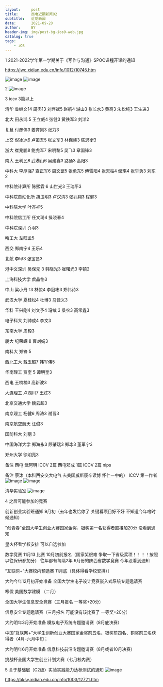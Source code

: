 ```yaml
---
layout:     post
title:      西电近期新闻02
subtitle:   近期新闻
date:       2021-09-20
author:     BY
header-img: img/post-bg-ios9-web.jpg
catalog: true
tags:
    - iOS
---
```


1  2021-2022学年第一学期关于《写作与沟通》SPOC课程开课的通知 

https://jwc.xidian.edu.cn/info/1012/10745.htm

![image](https://user-images.githubusercontent.com/24884878/133977121-c9d6cafd-5a17-4d9d-b964-8f68ce9bed9d.png)
![image](https://user-images.githubusercontent.com/24884878/133977140-dc510c0d-4bfa-4db9-a171-9001612ea20a.png)

2 ![image](https://user-images.githubusercontent.com/24884878/133977196-08ffa9eb-5310-495a-b3f1-3492debba7cd.png)

3 iccv 3篇以上 

 清华 鲁继文14 周杰13 刘烨斌5 赵航4 游山3 张长水3 黄高3 朱松纯3 王生进3 
 
 北大 田永鸿 5 王立威4 张健3  黄铁军3  刘洋2 
 
 复旦 付彦伟3 姜育刚3 张力3 
 
 上交 倪冰冰6 卢策吾5 张文军3 林巍峣3 陈思衡3
 
 浙大 崔兆鹏8 鲍虎军7 宋明黎5 吴飞3 章国锋3
 
 南大 王利民8 武港山6 吴建鑫3 路通3 高阳3 
 
 中科大 李厚强7 查正军6 周文罡5 张勇东5 傅雪阳4 张天柱4 储琪4 张举勇3 刘东2 
 
 中科院计算所 陈煕霖 6 山世光3 王瑞平3
 
 中科院自动化所 胡卫明3 卢汉清3 张兆翔3 程健3
 
 中科院大学 叶齐祥5
 
 中科院信工所 任文琦4 操晓春4 
 
 中科院深圳 乔羽3
 
 哈工大 左旺孟5 
 
 西交 郑南宁4 王乐4 
 
 北航 李甲3 张宝昌3
 
 港中文深圳 吴保元 3 韩晓光3 崔曙光3 李镇2 
 
 上海科技大学 虞晶怡3
 
 中山 梁小丹 13  林倞4 李冠彬3 郑伟诗3 
 
 武汉大学 夏桂松4 杜博3 马佳义3
 
 华科 王兴刚4 刘文予4 冯镔 3  桑农3 高常鑫3 
 
 电子科大 刘帅成4 李文3 
 
 东南大学 周毅3 
 
 厦大 纪荣嵘 8 曹刘娟3 
 
 南科大 郑锋 5 
 
 西北工大 戴玉超7 韩军伟5 
 
 华南理工 贾奎 5 谭明奎3 
 
 西电 王楠楠3 高新波3 
 
 大连理工 卢湖川7 王栋3 
 
 北京交通大学 魏云超3 
 
 南京理工 杨健6 周涛3 谢晋3 
 
 南京航空航天 汪俊3
 
 国防科大 刘丽 3 
 
 中国海洋大学 郑海永3 顾肇瑞3 郑冰3 董军宇3
 
 郑州大学 徐明亮3
 
 
 
 备注 西电 武阿明 ICCV 2篇
 西电邓成 1篇 ICCV   2篇 nips 
 
 
 备注 蔡沐（本科西安交大电气 去美国威斯康辛读博 怀仁一中的）
 ICCV 第一作者
 ![image](https://user-images.githubusercontent.com/24884878/137182683-4d0e8957-9774-4c47-a3f7-8d789c838b6b.png)
![image](https://user-images.githubusercontent.com/24884878/137182764-2cab1d24-9d8a-499c-aad4-2f5943942670.png)


清华实验室 
![image](https://user-images.githubusercontent.com/24884878/137193640-44d31842-72a0-4f37-b4d3-43c6e9a01d2b.png)

 
 4 之后可能参加的竞赛 
 
 创新创业实验班通知 9月初（去年也发给你了 关键看项目好不好 不知道今年啥时候通知）
 
“创青春”全国大学生创业大赛国家金奖、银奖第一名获得者直接加20分 没看到通知 

星火杯看学校安排 可以自选参加


数学竞赛 11月13 比赛 10月初前报名（国家奖很难 争取一下省级奖项！！！！按照以往保研都加分） 往年都有每隔2年 9月份的陕西省数学竞赛 今年没看到通知

“互联网+”大赛校内预选赛 11月底（具体得看学校安排））

大约今年12月初开始准备 全国大学生电子设计竞赛嵌入式系统专题邀请赛



寒假 美国数学建模 （二月） 

全国大学生信息安全竞赛（三月报名 一等奖+20分）

信息安全专题邀请赛（三月报名 可能没有该比赛了 一等奖+20分）

大约明年3月开始准备 模拟电子系统专题邀请赛（8月底决赛）

中国“互联网+”大学生创新创业大赛国家金奖前五名、银奖前四名、铜奖前三名获得者（4月-六月中旬；

大约明年6月开始准备 信息科技前沿专题邀请赛（8月或者10月决赛）

挑战杯全国大学生创业计划大赛（七月校内赛）

5 关于基础层（C2级）实验实践能力达标测试的通知
![image](https://user-images.githubusercontent.com/24884878/135036706-690aa50b-7137-48cb-9483-72fed3b49c98.png)

https://bksy.xidian.edu.cn/info/1003/12721.htm 

